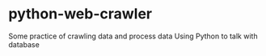 # python-web-crawler
Some practice of crawling data and process data
Using Python to talk with database
